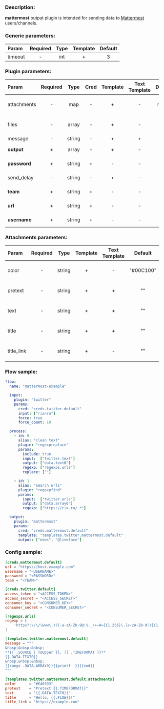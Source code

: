 ### Description:

**mattermost** output plugin is intended for sending data to [Mattermost](https://mattermost.org/) users/channels.


### Generic parameters:

| Param   | Required | Type | Template | Default |
|:--------|:--------:|:----:|:--------:|:-------:|
| timeout |    -     | int  |    +     |    3    |


### Plugin parameters:

| Param        | Required | Type   | Cred | Template | Text Template | Default | Example                    | Description                                                                                      |
|:-------------|:--------:|:------:|:----:|:--------:|:-------------:|:-------:|:--------------------------:|:-------------------------------------------------------------------------------------------------|
| attachments  | -        | map    | -    | +        | -             | map[]   | see example                | [Mattermost Message Attachments](https://docs.mattermost.com/developer/message-attachments.html) |
| files        | -        | array  | -    | +        | -             | ""      | ["data.array0"]            | List of [Datum](../../concept.md) fields with files paths.                                       |
| message      | -        | string | -    | +        | +             | ""      | "{{.DATA.TEXT0}}"          | Message text.                                                                                    |
| **output**   | +        | array  | -    | +        | -             | []      | ["news", "@livelace"]      | List of channels/users.                                                                          |
| **password** | +        | string | +    | -        | -             | ""      | ""                         | Mattermost password.                                                                             |
| send_delay   | -        | string | -    | +        | -             | "1s"    | "100ms"                    | Delay between sending.                                                                           |
| **team**     | +        | string | +    | -        | -             | ""      | "superteam"                | Mattermost team.                                                                                 |
| **url**      | +        | string | +    | -        | -             | ""      | "https://host.example.com" | Mattermost URL.                                                                                  |
| **username** | +        | string | +    | -        | -             | ""      | ""                         | Mattermost user.                                                                                 |


### Attachments parameters:

| Param      | Required |  Type  | Template | Text Template |  Default  |          Example          | Description                                                                                      |
|:-----------|:--------:|:------:|:--------:|:-------------:|:---------:|:-------------------------:|:-------------------------------------------------------------------------------------------------|
| color      |    -     | string |    +     |       -       | "#00C100" |         "#E40303"         | [Mattermost Message Attachments](https://docs.mattermost.com/developer/message-attachments.html) |
| pretext    |    -     | string |    +     |       +       |    ""     | "Pretext {{.TIMEFORMAT}}" | [Mattermost Message Attachments](https://docs.mattermost.com/developer/message-attachments.html) |
| text       |    -     | string |    +     |       +       |    ""     |     "{{.DATA.TEXT0}}"     | [Mattermost Message Attachments](https://docs.mattermost.com/developer/message-attachments.html) |
| title      |    -     | string |    +     |       +       |    ""     |    "Hello, {{.FLOW}}!"    | [Mattermost Message Attachments](https://docs.mattermost.com/developer/message-attachments.html) |
| title_link |    -     | string |    +     |       -       |    ""     |   "https://example.com"   | [Mattermost Message Attachments](https://docs.mattermost.com/developer/message-attachments.html) |

### Flow sample:

```yaml
flow:
  name: "mattermost-example"

  input:
    plugin: "twitter"
    params:
      cred: "creds.twitter.default"
      input: ["rianru"]
      force: true
      force_count: 10

  process:
    - id: 0
      alias: "clean text"
      plugin: "regexpreplace"
      params:
        include: true
        input:  ["twitter.text"]
        output: ["data.text0"]
        regexp: ["regexps.urls"]
        replace: [""]

    - id: 1
      alias: "search urls"
      plugin: "regexpfind"
      params:
        input:  ["twitter.urls"]
        output: ["data.array0"]
        regexp: ["https://ria.ru/.*"]

  output:
    plugin: "mattermost"
    params:
      cred: "creds.mattermost.default"
      template: "templates.twitter.mattermost.default"
      output: ["news", "@livelace"]
```

### Config sample:

```toml
[creds.mattermost.default]
url = "https://host.example.com"
username = "<USERNAME>"
password = "<PASSWORD>"
team = "<TEAM>"

[creds.twitter.default]
access_token = "<ACCESS_TOKEN>"
access_secret = "<ACCESS_SECRET>"
consumer_key = "<CONSUMER_KEY>"
consumer_secret = "<CONSUMER_SECRET>"

[regexps.urls]
regexp = [
    'https?:\/\/(www\.)?[-a-zA-Z0-9@:%._\+~#=]{1,256}\.[a-zA-Z0-9()]{1,6}\b([-a-zA-Z0-9()@:%_\+.~#?&//=]*)'
]

[templates.twitter.mattermost.default]
message = """
&nbsp;&nbsp;&nbsp;
**{{ .SOURCE | ToUpper }}, {{ .TIMEFORMAT }}**
{{.DATA.TEXT0}}
&nbsp;&nbsp;&nbsp;
{{range .DATA.ARRAY0}}{{printf .}}{{end}}
"""

[templates.twitter.mattermost.default.attachments]
color      = "#E40303"
pretext    = "Pretext {{.TIMEFORMAT}}"
text       = "{{.DATA.TEXT0}}"
title      = "Hello, {{.FLOW}}!"
title_link = "https://example.com"
```


